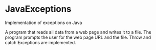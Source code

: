# JavaExceptions
Implementation of exceptions on Java

A program that reads all data from a web page and writes it to a file. The program prompts the user for the web page URL and the file. Throw and catch Exceptions are implemented.
